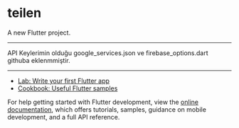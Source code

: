 # teilen

A new Flutter project.

-----------------------------------------------------------------------------------------

API Keylerimin olduğu google_services.json ve firebase_options.dart githuba eklenmmiştir.

-----------------------------------------------------------------------------------------


- [Lab: Write your first Flutter app](https://docs.flutter.dev/get-started/codelab)
- [Cookbook: Useful Flutter samples](https://docs.flutter.dev/cookbook)

For help getting started with Flutter development, view the
[online documentation](https://docs.flutter.dev/), which offers tutorials,
samples, guidance on mobile development, and a full API reference.
